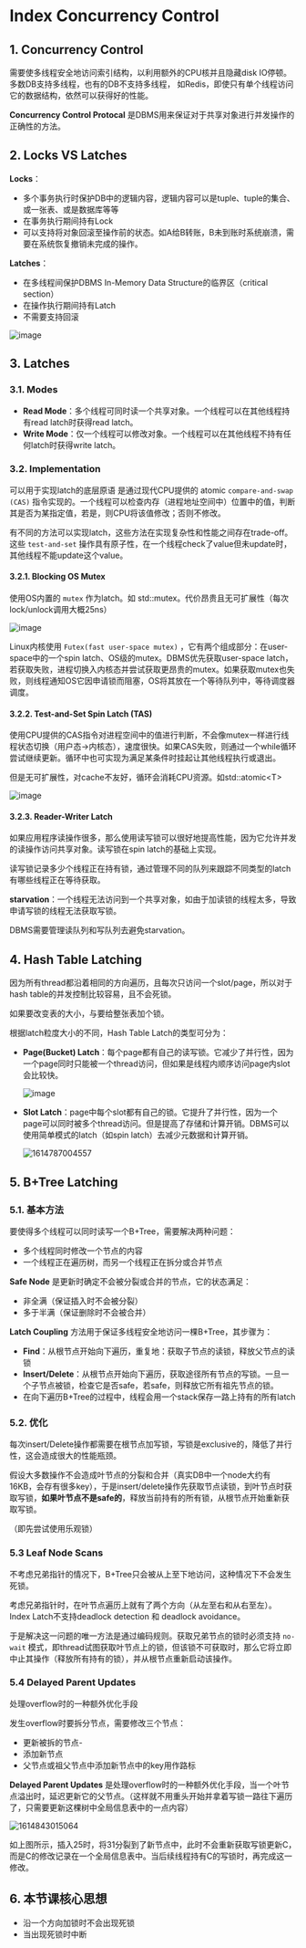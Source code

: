 # Index Concurrency Control

## 1. Concurrency Control

需要使多线程安全地访问索引结构，以利用额外的CPU核并且隐藏disk IO停顿。多数DB支持多线程，也有的DB不支持多线程， 如Redis，即使只有单个线程访问它的数据结构，依然可以获得好的性能。

**Concurrency Control Protocal** 是DBMS用来保证对于共享对象进行并发操作的正确性的方法。

## 2. Locks VS Latches

**Locks**：

- 多个事务执行时保护DB中的逻辑内容，逻辑内容可以是tuple、tuple的集合、或一张表、或是数据库等等
- 在事务执行期间持有Lock
- 可以支持将对象回滚至操作前的状态。如A给B转账，B未到账时系统崩溃，需要在系统恢复撤销未完成的操作。

**Latches**：

- 在多线程间保护DBMS In-Memory Data Structure的临界区（critical section）
- 在操作执行期间持有Latch
- 不需要支持回滚

![image](https://user-images.githubusercontent.com/29897667/109762557-be1de400-7c2b-11eb-9449-f859a4e36b93.png)

## 3. Latches

### 3.1. Modes

- **Read Mode**：多个线程可同时读一个共享对象。一个线程可以在其他线程持有read latch时获得read latch。
- **Write Mode**：仅一个线程可以修改对象。一个线程可以在其他线程不持有任何latch时获得write latch。

### 3.2. Implementation

可以用于实现latch的底层原语 是通过现代CPU提供的 atomic `compare-and-swap (CAS)` 指令实现的。一个线程可以检查内存（进程地址空间中）位置中的值，判断其是否为某指定值，若是，则CPU将该值修改；否则不修改。

有不同的方法可以实现latch，这些方法在实现复杂性和性能之间存在trade-off。这些 `test-and-set` 操作具有原子性，在一个线程check了value但未update时，其他线程不能update这个value。

#### 3.2.1. Blocking OS Mutex

使用OS内置的 `mutex` 作为latch。如 std::mutex。代价昂贵且无可扩展性（每次lock/unlock调用大概25ns）

![image](https://user-images.githubusercontent.com/29897667/109777218-6d63b680-7c3e-11eb-8408-fa8f16b2fc57.png)

Linux内核使用 `Futex(fast user-space mutex)` ，它有两个组成部分：在user-space中的一个spin latch、OS级的mutex。DBMS优先获取user-space latch，若获取失败，进程切换入内核态并尝试获取更昂贵的mutex。如果获取mutex也失败，则线程通知OS它因申请锁而阻塞，OS将其放在一个等待队列中，等待调度器调度。

#### 3.2.2. Test-and-Set Spin Latch (TAS)

使用CPU提供的CAS指令对进程空间中的值进行判断，不会像mutex一样进行线程状态切换（用户态->内核态），速度很快。如果CAS失败，则通过一个while循环尝试继续更新。循环中也可实现为满足某条件时挂起让其他线程执行或退出。

但是无可扩展性，对cache不友好，循环会消耗CPU资源。如std::atomic\<T>

![image](https://user-images.githubusercontent.com/29897667/109778378-b5370d80-7c3f-11eb-9c32-62ca0c7f794f.png)

#### 3.2.3. Reader-Writer Latch

如果应用程序读操作很多，那么使用读写锁可以很好地提高性能，因为它允许并发的读操作访问共享对象。读写锁在spin latch的基础上实现。

读写锁记录多少个线程正在持有锁，通过管理不同的队列来跟踪不同类型的latch有哪些线程正在等待获取。

**starvation**：一个线程无法访问到一个共享对象，如由于加读锁的线程太多，导致申请写锁的线程无法获取写锁。

DBMS需要管理读队列和写队列去避免starvation。

## 4. Hash Table Latching

因为所有thread都沿着相同的方向遍历，且每次只访问一个slot/page，所以对于hash table的并发控制比较容易，且不会死锁。

如果要改变表的大小，与要给整张表加个锁。

根据latch粒度大小的不同，Hash Table Latch的类型可分为：

- **Page(Bucket) Latch**：每个page都有自己的读写锁。它减少了并行性，因为一个page同时只能被一个thread访问，但如果是线程内顺序访问page内slot会比较快。

  ![image](https://user-images.githubusercontent.com/29897667/109833174-0107a800-7c7c-11eb-8c91-26a8ab8c0853.png)

- **Slot Latch**：page中每个slot都有自己的锁。它提升了并行性，因为一个page可以同时被多个thread访问。但是提高了存储和计算开销。DBMS可以使用简单模式的latch（如spin latch）去减少元数据和计算开销。

  ![1614787004557](C:\Users\XutongLi\AppData\Roaming\Typora\typora-user-images\1614787004557.png)

## 5. B+Tree Latching

### 5.1. 基本方法

要使得多个线程可以同时读写一个B+Tree，需要解决两种问题：

- 多个线程同时修改一个节点的内容
- 一个线程正在遍历树，而另一个线程正在拆分或合并节点

**Safe Node** 是更新时确定不会被分裂或合并的节点，它的状态满足：

- 非全满（保证插入时不会被分裂）
- 多于半满（保证删除时不会被合并）

**Latch Coupling** 方法用于保证多线程安全地访问一棵B+Tree，其步骤为：

- **Find**：从根节点开始向下遍历，重复地：获取子节点的读锁，释放父节点的读锁
- **Insert/Delete**：从根节点开始向下遍历，获取途径所有节点的写锁。一旦一个子节点被锁，检查它是否safe，若safe，则释放它所有祖先节点的锁。
- 在向下遍历B+Tree的过程中，线程会用一个stack保存一路上持有的所有latch

### 5.2. 优化

每次insert/Delete操作都需要在根节点加写锁，写锁是exclusive的，降低了并行性，这会造成很大的性能瓶颈。

假设大多数操作不会造成叶节点的分裂和合并（真实DB中一个node大约有16KB，会存有很多key），于是insert/delete操作先获取节点读锁，到叶节点时获取写锁，**如果叶节点不是safe的**，释放当前持有的所有锁，从根节点开始重新获取写锁。

（即先尝试使用乐观锁）

### 5.3 Leaf Node Scans

不考虑兄弟指针的情况下，B+Tree只会被从上至下地访问，这种情况下不会发生死锁。

考虑兄弟指针时，在叶节点遍历上就有了两个方向（从左至右和从右至左）。Index Latch不支持deadlock detection 和 deadlock avoidance。

于是解决这一问题的唯一方法是通过编码规则。获取兄弟节点的锁时必须支持 `no-wait` 模式，即thread试图获取叶节点上的锁，但该锁不可获取时，那么它将立即中止其操作（释放所有持有的锁），并从根节点重新启动该操作。

### 5.4 Delayed Parent Updates

处理overflow时的一种额外优化手段

发生overflow时要拆分节点，需要修改三个节点：

- 更新被拆的节点-
- 添加新节点
- 父节点或祖父节点中添加新节点中的key用作路标

**Delayed Parent Updates** 是处理overflow时的一种额外优化手段，当一个叶节点溢出时，延迟更新它的父节点。（这样就不用重头开始并拿着写锁一路往下遍历了，只需要更新这棵树中全局信息表中的一点内容）

![1614843015064](C:\Users\XutongLi\AppData\Roaming\Typora\typora-user-images\1614843015064.png)

如上图所示，插入25时，将31分裂到了新节点中，此时不会重新获取写锁更新C，而是C的修改记录在一个全局信息表中。当后续线程持有C的写锁时，再完成这一修改。

## 6. 本节课核心思想

- 沿一个方向加锁时不会出现死锁
- 当出现死锁时中断